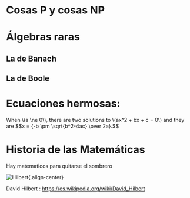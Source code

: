 <!-- TITLE: Matematicas -->
<script src='https://cdnjs.cloudflare.com/ajax/libs/mathjax/2.7.2/MathJax.js?config=TeX-MML-AM_CHTML'></script>

# Cosas P y cosas NP
# Álgebras raras
## La de Banach
## La de Boole
# Ecuaciones hermosas:
<p>
  When \(a \ne 0\), there are two solutions to \(ax^2 + bx + c = 0\) and they are
  $$x = {-b \pm \sqrt{b^2-4ac} \over 2a}.$$
</p>

# Historia de las Matemáticas
Hay matematicos para quitarse el sombrero

![Hilbert](/uploads/hilbert.jpg ){.align-center}

David Hilbert : https://es.wikipedia.org/wiki/David_Hilbert
